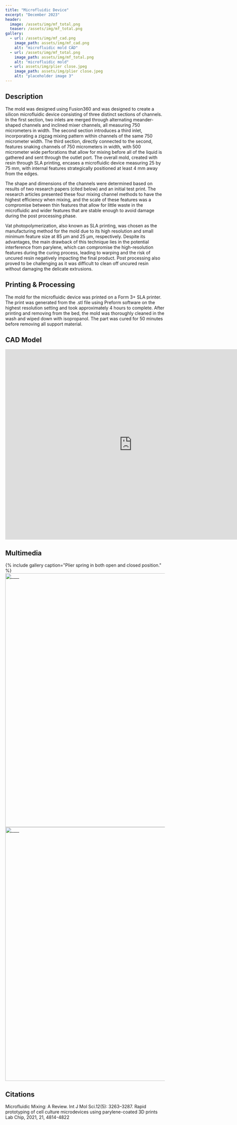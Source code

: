 ```yaml
---
title: "Microfluidic Device"
excerpt: "December 2023"
header:
  image: /assets/img/mf_total.png
  teaser: /assets/img/mf_total.png
gallery:
  - url: /assets/img/mf_cad.png
    image_path: assets/img/mf_cad.png
    alt: "microfluidic mold CAD"
  - url: /assets/img/mf_total.png
    image_path: assets/img/mf_total.png
    alt: "microfluidic mold"
  - url: assets/img/plier close.jpeg
    image_path: assets/img/plier close.jpeg
    alt: "placeholder image 3"
---
```




## Description

The mold was designed using Fusion360 and was designed to create a silicon microfluidic device consisting of three distinct sections of channels. In the first section, two inlets are merged through alternating meander-shaped channels and inclined mixer channels, all measuring 750 micrometers in width. The second section introduces a third inlet, incorporating a zigzag mixing pattern within channels of the same 750 micrometer width. The third section, directly connected to the second, features snaking channels of 750 micrometers in width, with 500 micrometer wide perforations that allow for mixing before all of the liquid is gathered and sent through the outlet port. The overall mold, created with resin through SLA printing, encases a microfluidic device measuring 25 by 75 mm, with internal features strategically positioned at least 4 mm away from the edges.

The shape and dimensions of the channels were determined based on results of two research papers (cited below) and an initial test print. The research articles presented these four mixing channel methods to have the highest efficiency when mixing, and the scale of these features was a compromise between thin features that allow for little waste in the microfluidic and wider features that are stable enough to avoid damage during the post processing phase.

Vat photopolymerization, also known as SLA printing, was chosen as the manufacturing method for the mold due to its high resolution and small minimum feature size at 85 μm and 25 μm, respectively. Despite its advantages, the main drawback of this technique lies in the potential interference from parylene, which can compromise the high-resolution features during the curing process, leading to warping and the risk of uncured resin negatively impacting the final product. Post processing also proved to be challenging as it was difficult to clean off uncured resin without damaging the delicate extrusions.


## Printing & Processing
The mold for the microfluidic device was printed on a Form 3+ SLA printer. The print was generated from the .stl file using Preform software on the highest resolution setting and took approximately 4 hours to complete. After printing and removing from the bed, the mold was thoroughly cleaned in the wash and wiped down with isopropanol. The part was cured for 50 minutes before removing all support material.


## CAD Model
<iframe src="https://vanderbilt643.autodesk360.com/shares/public/SH512d4QTec90decfa6e30b7e56fd334952a?mode=embed" width="800" height="600" allowfullscreen="true" webkitallowfullscreen="true" mozallowfullscreen="true"  frameborder="0"></iframe>


## Multimedia
{% include gallery caption="Plier spring in both open and closed position." %}
<img src="/assets/img/_____" alt="____" style="width:800px;"/>
<img src="/assets/img/_____" alt="____" style="width:800px;"/>
<youtube video here>


## Citations
Microfluidic Mixing: A Review. Int J Mol Sci.12(5): 3263–3287.
Rapid prototyping of cell culture microdevices using parylene-coated 3D prints Lab Chip, 2021, 21, 4814-4822
